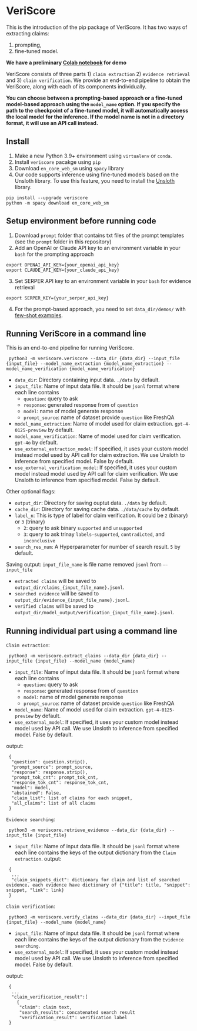 # VeriScore
This is the introduction of the pip package of VeriScore. It has two ways of extracting claims:
1) prompting,
2) fine-tuned model.

**We have a preliminary [Colab notebook](https://colab.research.google.com/drive/14cJsd5xu-paXb1ld72kF3WA97qzcyEn1?authuser=1#scrollTo=uhfwyPWBUojR) for demo** 

VeriScore consists of three parts 1) `claim extraction` 2) `evidence retrieval` and 3) `claim verification`.
We provide an end-to-end pipeline to obtain the VeriScore, along with each of its components individually.

**You can choose between a prompting-based approach or a fine-tuned model-based approach using the `model_name` option. If you specify the path to the checkpoint of a fine-tuned model, it will automatically access the local model for the inference. If the model name is not in a directory format, it will use an API call instead.**

## Install
1. Make a new Python 3.9+ environment using `virtualenv` or `conda`.
2. Install `veriscore` pacakge using `pip`
3. Download `en_core_web_sm` using `spacy` library
4. Our code supports inference using fine-tuned models based on the Unsloth library. To use this feature, you need to install the [Unsloth](https://github.com/unslothai/unsloth) library.
```
pip install --upgrade veriscore
python -m spacy download en_core_web_sm
```

## Setup environment before running code
1. Download `prompt` folder that contains txt files of the prompt templates (see the `prompt` folder in this repository)
2. Add an OpenAI or Claude API key to an environment variable in your `bash` for the prompting approach
```
export OPENAI_API_KEY={your_openai_api_key}
export CLAUDE_API_KEY={your_claude_api_key}
```
3. Set SERPER API key to an environment variable in your `bash` for evidence retrieval
```
export SERPER_KEY={your_serper_api_key}
```
4. For the prompt-based approach, you need to set `data_dir/demos/` with [few-shot examples](https://github.com/Yixiao-Song/VeriScore/blob/main/data/demos/few_shot_examples.jsonl).

## Running VeriScore in a command line
This is an end-to-end pipeline for running VeriScore.
```
 python3 -m veriscore.veriscore --data_dir {data_dir} --input_file {input_file} --model_name_extraction {model_name_extraction} --model_name_verification {model_name_verification}
```
* `data_dir`: Directory containing input data. `./data` by default.
* `input_file`: Name of input data file. It should be `jsonl` format where each line contains
    * `question`: query to ask
    * `response`: generated response from of `question`
    * `model`: name of model generate response
    * `prompt_source`: name of dataset provide `question` like FreshQA
* `model_name_extraction`: Name of model used for claim extraction. `gpt-4-0125-preview` by default.
* `model_name_verification`: Name of model used for claim verification. `gpt-4o` by default.
* `use_external_extraction_model`: If specified, it uses your custom model instead model used by API call for claim extraction. We use Unsloth to inference from specified model. False by default.
* `use_external_verification_model`: If specified, it uses your custom model instead model used by API call for claim verification. We use Unsloth to inference from specified model. False by default.

Other optional flags:

* `output_dir`: Directory for saving ouptut data. `./data` by default.
* `cache_dir`: Directory for saving cache data. `./data/cache` by default.
* `label_n`: This is type of label for claim verification. It could be `2` (binary) or `3` (trinary)
    * `2`: query to ask binary `supported` and `unsupported`
    * `3`: query to ask trinay `labels—supported`, `contradicted`, and `inconclusive`
* `search_res_num`: A Hyperparameter for number of search result. `5` by default.

Saving output: 
`input_file_name` is file name removed `jsonl` from `—-input_file`
* `extracted claims` will be saved to `output_dir/claims_{input_file_name}.jsonl`.
* `searched evidence` will be saved to `output_dir/evidence_{input_file_name}.jsonl`.
* `verified claims` will be saved to `output_dir/model_output/verification_{input_file_name}.jsonl`.


## Running individual part using a command line
`Claim extraction`:
```
 python3 -m veriscore.extract_claims --data_dir {data_dir} --input_file {input_file} --model_name {model_name} 
```
* `input_file`: Name of input data file. It should be `jsonl` format where each line contains
    * `question`: query to ask
    * `response`: generated response from of `question`
    * `model`: name of model generate response
    * `prompt_source`: name of dataset provide `question` like FreshQA
* `model_name`: Name of model used for claim extraction. `gpt-4-0125-preview` by default.
* `use_external_model`: If specified, it uses your custom model instead model used by API call. We use Unsloth to inference from specified model. False by default.

output:
```dictionary
 {
  "question": question.strip(),
  "prompt_source": prompt_source,
  "response": response.strip(),
  "prompt_tok_cnt": prompt_tok_cnt,
  "response_tok_cnt": response_tok_cnt,
  "model": model,
  "abstained": False,  
  "claim_list": list of claims for each snippet,
  "all_claims": list of all claims
 }
```
`Evidence searching`:
```
 python3 -m veriscore.retrieve_evidence --data_dir {data_dir} --input_file {input_file}
```
* `input_file`: Name of input data file. It should be `jsonl` format where each line contains the keys of the output dictionary from the `Claim extraction`.
output:
```dictionary
 {
  ...
  "claim_snippets_dict": dictionary for claim and list of searched evidence. each evidence have dictionary of {"title": title, "snippet": snippet, "link": link}
 }
```

`Claim verification`:
```
 python3 -m veriscore.verify_claims --data_dir {data_dir} --input_file {input_file} --model_name {model_name}
```
* `input_file`: Name of input data file. It should be `jsonl` format where each line contains the keys of the output dictionary from the `Evidence searching`.
* `use_external_model`: If specified, it uses your custom model instead model used by API call. We use Unsloth to inference from specified model. False by default.

output:
```dictionary
 {
  ...
  "claim_verification_result":[
    {
     "claim": claim text,
     "search_results": concatenated search result
     "verification_result": verification label
 }
```
